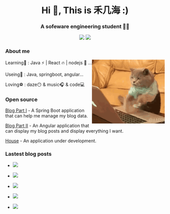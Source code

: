 <h1 align="center">Hi 👋, This is 禾几海 :)</h1>

<h3 align="center"> A sofeware engineering student 👨‍🎓 </h3>

<p align="center">
<img width="53%" src="https://github-readme-stats.vercel.app/api?username=xiaohai2271&count_private=true&show_icons=true&include_all_commits=false&hide_border=true&hide_title=true">
<img width="43%" src="https://github-readme-streak-stats.herokuapp.com/?user=xiaohai2271&hide_border=true">
</p>

### About me
<img align='right' src="./img/1628402933578.gif" width="230">

Learning🎨 : Java ⚡ | React 🔥 | nodejs 🎈 ...

Useing🔎 : Java, springboot, angular...

Loving⚽ : daze😶 & music🎧 & code💻



### Open source

[Blog Part Ⅰ](https://github.com/xiaohai2271/blog-backEnd) - A Spring Boot application that can help me manage my blog data.

[Blog Part Ⅱ](https://github.com/xiaohai2271/blog-frontEnd) - An Angular application that can display my blog posts and display everything I want.

[House](https://github.com/xiaohai2271/House) - An application under development.

### Lastest blog posts
<!-- Lastest blog posts -->

-  [![](http://assets.celess.cn/api/svg/posts?offset=1)](https://www.celess.cn) 

- [![](http://assets.celess.cn/api/svg/posts?offset=2)](https://www.celess.cn) 

- [![](http://assets.celess.cn/api/svg/posts?offset=3)](https://www.celess.cn) 

- [![](http://assets.celess.cn/api/svg/posts?offset=4)](https://www.celess.cn) 

- [![](http://assets.celess.cn/api/svg/posts?offset=5)](https://www.celess.cn) 
